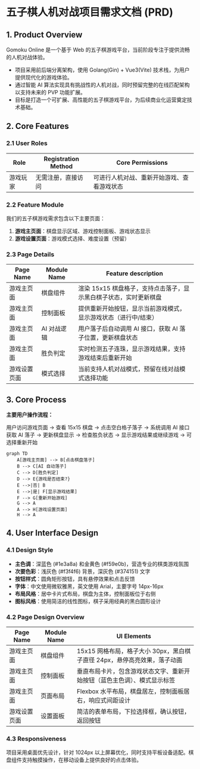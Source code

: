 # 五子棋人机对战项目需求文档 (PRD)

## 1. Product Overview

Gomoku Online 是一个基于 Web 的五子棋游戏平台，当前阶段专注于提供流畅的人机对战体验。

- 项目采用前后端分离架构，使用 Golang(Gin) + Vue3(Vite) 技术栈，为用户提供现代化的游戏体验。
- 通过智能 AI 算法实现具有挑战性的人机对战，同时预留完整的在线匹配架构以支持未来的 PVP 功能扩展。
- 目标是打造一个可扩展、高性能的五子棋游戏平台，为后续商业化运营奠定技术基础。

## 2. Core Features

### 2.1 User Roles

| Role | Registration Method | Core Permissions |
|------|---------------------|------------------|
| 游戏玩家 | 无需注册，直接访问 | 可进行人机对战、重新开始游戏、查看游戏状态 |

### 2.2 Feature Module

我们的五子棋游戏需求包含以下主要页面：

1. **游戏主页面**：棋盘显示区域、游戏控制面板、游戏状态显示
2. **游戏设置页面**：游戏模式选择、难度设置（预留）

### 2.3 Page Details

| Page Name | Module Name | Feature description |
|-----------|-------------|---------------------|
| 游戏主页面 | 棋盘组件 | 渲染 15x15 棋盘格子，支持点击落子，显示黑白棋子状态，实时更新棋盘 |
| 游戏主页面 | 控制面板 | 提供重新开始按钮，显示当前游戏模式，显示游戏状态（进行中/结束） |
| 游戏主页面 | AI 对战逻辑 | 用户落子后自动调用 AI 接口，获取 AI 落子位置，更新棋盘状态 |
| 游戏主页面 | 胜负判定 | 实时检测五子连珠，显示游戏结果，支持游戏结束后重新开始 |
| 游戏设置页面 | 模式选择 | 当前支持人机对战模式，预留在线对战模式选择功能 |

## 3. Core Process

**主要用户操作流程：**

用户访问游戏页面 → 查看 15x15 棋盘 → 点击空白格子落子 → 系统调用 AI 接口获取 AI 落子 → 更新棋盘显示 → 检查胜负状态 → 显示游戏结果或继续游戏 → 可选择重新开始

```mermaid
graph TD
    A[游戏主页面] --> B[点击棋盘落子]
    B --> C[AI 自动落子]
    C --> D[胜负判定]
    D --> E{游戏是否结束?}
    E -->|否| B
    E -->|是| F[显示游戏结果]
    F --> G[重新开始游戏]
    G --> A
    A --> H[游戏设置页面]
    H --> A
```

## 4. User Interface Design

### 4.1 Design Style

- **主色调**：深蓝色 (#1e3a8a) 和金黄色 (#f59e0b)，营造专业的棋类游戏氛围
- **次要色彩**：浅灰色 (#f3f4f6) 背景，深灰色 (#374151) 文字
- **按钮样式**：圆角矩形按钮，具有悬停效果和点击反馈
- **字体**：中文使用微软雅黑，英文使用 Arial，主要字号 14px-16px
- **布局风格**：居中卡片式布局，棋盘为主体，控制面板位于右侧
- **图标风格**：使用简洁的线性图标，棋子采用经典的黑白圆形设计

### 4.2 Page Design Overview

| Page Name | Module Name | UI Elements |
|-----------|-------------|-------------|
| 游戏主页面 | 棋盘组件 | 15x15 网格布局，格子大小 30px，黑白棋子直径 24px，悬停高亮效果，落子动画 |
| 游戏主页面 | 控制面板 | 垂直布局卡片，包含游戏状态文字、重新开始按钮（蓝色主色调）、模式显示标签 |
| 游戏主页面 | 页面布局 | Flexbox 水平布局，棋盘居左，控制面板居右，响应式间距设计 |
| 游戏设置页面 | 设置面板 | 简洁的表单布局，下拉选择框，确认按钮，返回按钮 |

### 4.3 Responsiveness

项目采用桌面优先设计，针对 1024px 以上屏幕优化，同时支持平板设备适配。棋盘组件支持触摸操作，在移动设备上提供良好的点击体验。
